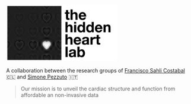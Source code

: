 <img src="thhl_logo.png" alt="logo" width="300">

A collaboration between the research groups of [Francisco Sahli Costabal](fsahli.github.io) 🇨🇱 and [Simone Pezzuto](https://mbm.maths.unitn.it/faculty/simone_pezzuto.html) 🇮🇹

> Our mission is to unveil the cardiac structure and function from affordable an non-invasive data
